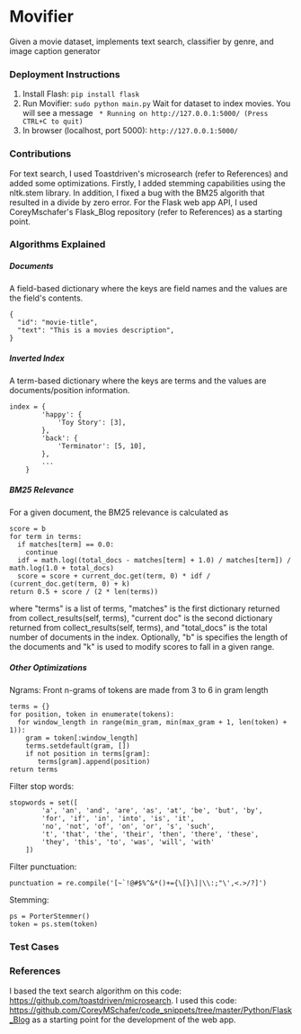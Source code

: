 # Movifier
Given a movie dataset, implements text search, classifier by genre, and image caption generator

### Deployment Instructions
1. Install Flash:
```pip install flask```
2. Run Movifier:
```sudo python main.py```
   Wait for dataset to index movies. You will see a message ``` * Running on http://127.0.0.1:5000/ (Press CTRL+C to quit)```
3. In browser (localhost, port 5000):
```http://127.0.0.1:5000/```

### Contributions
For text search, I used Toastdriven's microsearch (refer to References) and added some optimizations. Firstly, I added stemming capabilities using the nltk.stem library. In addition, I fixed a bug with the BM25 algorith that resulted in a divide by zero error.
For the Flask web app API, I used CoreyMschafer's Flask_Blog repository (refer to References) as a starting point.

### Algorithms Explained
##### Documents
A field-based dictionary where the keys are field names and the values are the field's contents.
```
{
  "id": "movie-title",
  "text": "This is a movies description",
}
```
##### Inverted Index
A term-based dictionary where the keys are terms and the values are documents/position information.
```
index = {
        'happy': {
            'Toy Story': [3],
        },
        'back': {
            'Terminator': [5, 10],
        },
        ...
    }
```
##### BM25 Relevance
For a given document, the BM25 relevance is calculated as
```
score = b
for term in terms:
  if matches[term] == 0.0:
    continue
  idf = math.log((total_docs - matches[term] + 1.0) / matches[term]) / math.log(1.0 + total_docs)
  score = score + current_doc.get(term, 0) * idf / (current_doc.get(term, 0) + k)
return 0.5 + score / (2 * len(terms))
```
where "terms" is a list of terms, "matches" is the first dictionary returned from collect_results(self, terms), "current doc" is the second dictionary returned from collect_results(self, terms), and "total_docs" is the total number of documents in the index. Optionally, "b" is specifies the length of the documents and "k" is used to modify scores to fall in a given range.
##### Other Optimizations
Ngrams:
Front n-grams of tokens are made from 3 to 6 in gram length
```
terms = {}
for position, token in enumerate(tokens):
  for window_length in range(min_gram, min(max_gram + 1, len(token) + 1)):
    gram = token[:window_length]
    terms.setdefault(gram, [])
    if not position in terms[gram]:
       terms[gram].append(position)
return terms
```
Filter stop words:
```
stopwords = set([
        'a', 'an', 'and', 'are', 'as', 'at', 'be', 'but', 'by',
        'for', 'if', 'in', 'into', 'is', 'it',
        'no', 'not', 'of', 'on', 'or', 's', 'such',
        't', 'that', 'the', 'their', 'then', 'there', 'these',
        'they', 'this', 'to', 'was', 'will', 'with'
    ])
```
Filter punctuation:
```
punctuation = re.compile('[~`!@#$%^&*()+={\[}\]|\\:;"\',<.>/?]')
```
Stemming:
```
ps = PorterStemmer()
token = ps.stem(token)
```
### Test Cases

### References
I based the text search algorithm on this code: https://github.com/toastdriven/microsearch. 
I used this code: https://github.com/CoreyMSchafer/code_snippets/tree/master/Python/Flask_Blog as a starting point for the development of the web app.
